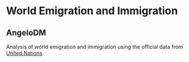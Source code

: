 # World Emigration and Immigration
## AngeloDM
Analysis of world emigration and immigration using the official data from [United Nations](https://www.un.org/en/development/desa/population/migration/data/empirical2/migrationflows.asp).
